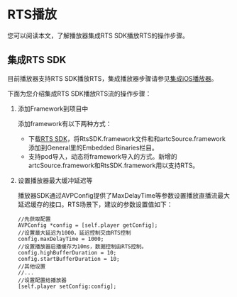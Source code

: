 # RTS播放

您可以阅读本文，了解播放器集成RTS SDK播放RTS的操作步骤。

## 集成RTS SDK

目前播放器支持RTS SDK播放RTS，集成播放器步骤请参见[集成iOS播放器](/intl.zh-CN/播放器SDK/iOS播放器/集成文档.md)。

下面为您介绍集成RTS SDK播放RTS流的操作步骤：

1.  添加Framework到项目中

    添加framework有以下两种方式：

    -   下载[RTS SDK](/intl.zh-CN/低延时直播/SDK下载.md)，将RtsSDK.framework文件和和artcSource.framework 添加到General里的Embedded Binaries栏目。
    -   支持pod导入，动态将framework导入的方式。新增的artcSource.framework和RtsSDK.framework用以支持RTS。
2.  设置播放器最大缓冲延迟等

    播放器SDK通过AVPConfig提供了MaxDelayTime等参数设置播放直播流最大延迟缓存的接口。RTS场景下，建议的参数设置值如下：

    ```
    //先获取配置
    AVPConfig *config = [self.player getConfig];
    //设置最大延迟为1000，延迟控制交由RTS控制
    config.maxDelayTime = 1000;
    //设置播放器启播缓存为10ms，数据控制由RTS控制。
    config.highBufferDuration = 10;
    config.startBufferDuration = 10;
    //其他设置
    //...
    //设置配置给播放器
    [self.player setConfig:config];
    ```


